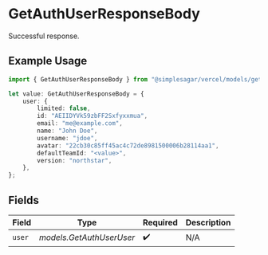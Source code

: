 # GetAuthUserResponseBody

Successful response.

## Example Usage

```typescript
import { GetAuthUserResponseBody } from "@simplesagar/vercel/models/getauthuserop.js";

let value: GetAuthUserResponseBody = {
    user: {
        limited: false,
        id: "AEIIDYVk59zbFF2Sxfyxxmua",
        email: "me@example.com",
        name: "John Doe",
        username: "jdoe",
        avatar: "22cb30c85ff45ac4c72de8981500006b28114aa1",
        defaultTeamId: "<value>",
        version: "northstar",
    },
};
```

## Fields

| Field                    | Type                     | Required                 | Description              |
| ------------------------ | ------------------------ | ------------------------ | ------------------------ |
| `user`                   | *models.GetAuthUserUser* | :heavy_check_mark:       | N/A                      |